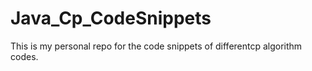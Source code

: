 # Java_Cp_CodeSnippets
This is my personal repo for the code snippets of differentcp algorithm codes.
